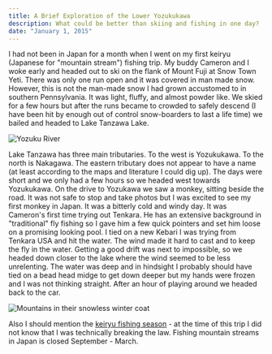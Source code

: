 ```yaml
---
title: A Brief Exploration of the Lower Yozukukawa
description: What could be better than skiing and fishing in one day?
date: "January 1, 2015"
---
```

<div class="text-lg m-2">
<p class="mb-2">I had not been in Japan for a month when I went on my first keiryu (Japanese for "mountain stream") fishing trip. My buddy Cameron and I woke early and headed out to ski on the flank of Mount Fuji at Snow Town Yeti. There was only one run open and it was covered in man made snow. However, this is not the man-made snow I had grown accustomed to in southern Pennsylvania. It was light, fluffy, and almost powder like. We skied for a few hours but after the runs became to crowded to safely descend (I have been hit by enough out of control snow-boarders to last a life time) we bailed and headed to Lake Tanzawa Lake.</p>

<img class="w-8/12 rounded-lg shadow-lg mx-auto" src="https://fallfish-tenkara-images.s3-us-west-1.amazonaws.com/FfT+-+Yozukugawa+Brief/Fishing_Yozuku-River_Tenkara_Mountains_Tanazawa.jpg" alt="Yozuku River" />

<p class="mb-2 mt-2">Lake Tanzawa has three main tributaries. To the west is Yozukukawa. To the north is Nakagawa. The eastern tributary does not appear to have a name (at least according to the maps and literature I could dig up). The days were short and we only had a few hours so we headed west towards Yozukukawa. On the drive to Yozukawa we saw a monkey, sitting beside the road. It was not safe to stop and take photos but I was excited to see my first monkey in Japan. It was a bitterly cold and windy day. It was Cameron's first time trying out Tenkara. He has an extensive background in "traditional" fly fishing so I gave him a few quick pointers and set him loose on a promising looking pool. I tied on a new Kebari I was trying from Tenkara USA and hit the water. The wind made it hard to cast and to keep the fly in the water. Getting a good drift was next to impossible, so we headed down closer to the lake where the wind seemed to be less unrelenting. The water was deep and in hindsight I probably should have tied on a bead head midge to get down deeper but my hands were frozen and I was not thinking straight. After an hour of playing around we headed back to the car.</p>

<img class="w-8/12 rounded-lg shadow-md mx-auto" src="https://fallfish-tenkara-images.s3-us-west-1.amazonaws.com/FfT+-+Yozukugawa+Brief/Lake-Tanazawa_Yozukugawa_Tenkara_Fall-Colors.jpg" alt="Mountains in their snowless winter coat" />

<p class="mt-2"> Also I should mention the <a href="https://www.fallfishtenkara.com/keiryu-fishing-season" target="_blank">keiryu fishing season</a> - at the time of this trip I did not know that I was technically breaking the law. Fishing mountain streams in Japan is closed September - March. </p>
</div>